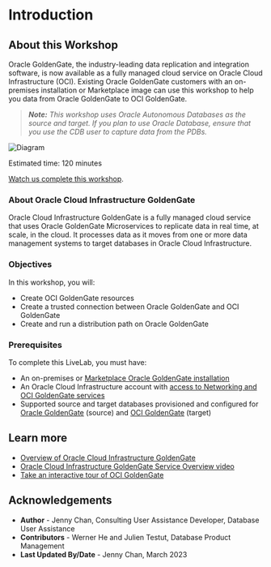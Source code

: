 # Introduction

## About this Workshop

Oracle GoldenGate, the industry-leading data replication and integration software, is now available as a fully managed cloud service on Oracle Cloud Infrastructure (OCI). Existing Oracle GoldenGate customers with an on-premises installation or Marketplace image can use this workshop to help you data from Oracle GoldenGate to OCI GoldenGate.

> ***Note:** This workshop uses Oracle Autonomous Databases as the source and target. If you plan to use Oracle Database, ensure that you use the CDB user to capture data from the PDBs.*

![Diagram](./images/onprem2oci.png)

Estimated time: 120 minutes

[Watch us complete this workshop](https://youtu.be/6KsirCdeUXw).

### About Oracle Cloud Infrastructure GoldenGate

Oracle Cloud Infrastructure GoldenGate is a fully managed cloud service that uses Oracle GoldenGate Microservices to replicate data in real time, at scale, in the cloud. It processes data as it moves from one or more data management systems to target databases in Oracle Cloud Infrastructure.

### Objectives

In this workshop, you will:
* Create OCI GoldenGate resources
* Create a trusted connection between Oracle GoldenGate and OCI GoldenGate
* Create and run a distribution path on Oracle GoldenGate

### Prerequisites

To complete this LiveLab, you must have:

* An on-premises or [Marketplace Oracle GoldenGate installation](https://docs.oracle.com/en/middleware/goldengate/core/21.1/oggmp/oracle-goldengate-microservices-oracle-cloud-marketplace.html)
* An Oracle Cloud Infrastructure account with [access to Networking and OCI GoldenGate services](https://docs.oracle.com/en/cloud/paas/goldengate-service/oootq/index.html)
* Supported source and target databases provisioned and configured for [Oracle GoldenGate](https://www.oracle.com/integration/goldengate/certifications/) (source) and [OCI GoldenGate](https://docs.oracle.com/en/cloud/paas/goldengate-service/wxntz/index.html) (target)

## Learn more

* [Overview of Oracle Cloud Infrastructure GoldenGate](https://docs.oracle.com/en/cloud/paas/goldengate-service/druyg/index.html)
* [Oracle Cloud Infrastructure GoldenGate Service Overview video](https://apexapps.oracle.com/pls/apex/f?p=44785:112:0::::P112_CONTENT_ID:29278)
* [Take an interactive tour of OCI GoldenGate](https://apexapps.oracle.com/pls/apex/f?p=44785:112:0::::P112_CONTENT_ID:29986)

## Acknowledgements
* **Author** - Jenny Chan, Consulting User Assistance Developer, Database User Assistance
* **Contributors** -  Werner He and Julien Testut, Database Product Management
* **Last Updated By/Date** - Jenny Chan, March 2023
